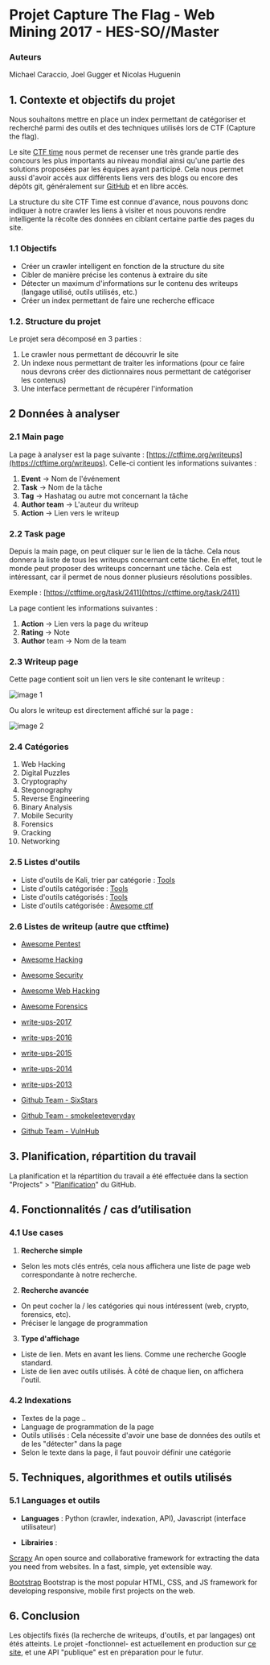 # Projet Capture The Flag - Web Mining 2017 - HES-SO//Master

### Auteurs

Michael Caraccio, Joel Gugger et Nicolas Huguenin

## 1. Contexte et objectifs du projet

Nous souhaitons mettre en place un index permettant de catégoriser et recherché parmi des outils et des techniques utilisés lors de CTF (Capture the flag).

Le site [CTF time](https://ctftime.org/) nous permet de recenser une très grande partie des concours les plus importants au niveau mondial ainsi qu'une partie des solutions proposées par les équipes ayant participé. Cela nous permet aussi d'avoir accès aux différents liens vers des blogs ou encore des dépôts git, généralement sur [GitHub](https://github.com) et en libre accès.

La structure du site CTF Time est connue d'avance, nous pouvons donc indiquer à notre crawler les liens à visiter et nous pouvons rendre intelligente la récolte des données en ciblant certaine partie des pages du site.

### 1.1 Objectifs

- Créer un crawler intelligent en fonction de la structure du site
- Cibler de manière précise les contenus à extraire du site
- Détecter un maximum d'informations sur le contenu des writeups (langage utilisé, outils utilisés, etc.)
- Créer un index permettant de faire une recherche efficace

### 1.2. Structure du projet

Le projet sera décomposé en 3 parties :

1. Le crawler nous permettant de découvrir le site
2. Un indexe nous permettant de traiter les informations (pour ce faire nous devrons créer des dictionnaires nous permettant de catégoriser les contenus)
3. Une interface permettant de récupérer l'information


## 2 Données à analyser
### 2.1 Main page
La page à analyser est la page suivante : [https://ctftime.org/writeups](https://ctftime.org/writeups). Celle-ci contient les informations suivantes :

1. **Event** -> Nom de l'événement
2. **Task** -> Nom de la tâche
3. **Tag** -> Hashatag ou autre mot concernant la tâche
4. **Author team** -> L'auteur du writeup
5. **Action** -> Lien vers le writeup

### 2.2 Task page
Depuis la main page, on peut cliquer sur le lien de la tâche. Cela nous donnera la liste de tous les writeups concernant cette tâche. En effet, tout le monde peut proposer des writeups concernant une tâche. Cela est intéressant, car il permet de nous donner plusieurs résolutions possibles.

Exemple : [https://ctftime.org/task/2411](https://ctftime.org/task/2411)

La page contient les informations suivantes :

1. **Action** -> Lien vers la page du writeup
2. **Rating** -> Note
3. **Author** team -> Nom de la team

### 2.3 Writeup page
Cette page contient soit un lien vers le site contenant le writeup :

![image 1](images/1.png)

Ou alors le writeup est directement affiché sur la page :

![image 2](images/2.png)

### 2.4 Catégories

1. Web Hacking
2. Digital Puzzles
3. Cryptography
4. Stegonography
5. Reverse Engineering
6. Binary Analysis
7. Mobile Security
8. Forensics
9. Cracking
10. Networking

### 2.5 Listes d'outils

- Liste d'outils de Kali, trier par catégorie : [Tools](http://tools.kali.org/tools-listing)
- Liste d'outils catégorisée : [Tools](http://gexos.github.io/Hacking-Tools-Repository/)
- Liste d'outils catégorisés : [Tools](https://github.com/carpedm20/awesome-hacking)
- Liste d'outils catégorisée : [Awesome ctf](https://github.com/apsdehal/awesome-ctf)

### 2.6 Listes de writeup (autre que ctftime)

- [Awesome Pentest](https://github.com/enaqx/awesome-pentest)
- [Awesome Hacking](https://github.com/carpedm20/awesome-hacking)
- [Awesome Security](https://github.com/sbilly/awesome-security)
- [Awesome Web Hacking](https://github.com/infoslack/awesome-web-hacking)
- [Awesome Forensics](https://github.com/Cugu/awesome-forensics)

- [write-ups-2017](https://github.com/ctfs/write-ups-2017)
- [write-ups-2016](https://github.com/ctfs/write-ups-2016)
- [write-ups-2015](https://github.com/ctfs/write-ups-2015)
- [write-ups-2014](https://github.com/ctfs/write-ups-2014)
- [write-ups-2013](https://github.com/ctfs/write-ups-2013)

- [Github Team - SixStars](https://github.com/sixstars/CTF)
- [Github Team -  smokeleeteveryday](https://github.com/smokeleeteveryday/CTF_WRITEUPS)
- [Github Team - VulnHub](https://github.com/VulnHub/ctf-writeups)


## 3. Planification, répartition du travail
La planification et la répartition du travail a été effectuée dans la section "Projects" > "[Planification](https://github.com/nichuguen/WEM-Project/projects/1)" du GitHub.


## 4. Fonctionnalités / cas d’utilisation
### 4.1 Use cases

1. **Recherche simple**
- Selon les mots clés entrés, cela nous affichera une liste de page web correspondante à notre recherche.
2. **Recherche avancée**
- On peut cocher la / les catégories qui nous intéressent (web, crypto, forensics, etc).
- Préciser le langage de programmation
3. **Type d'affichage**
- Liste de lien. Mets en avant les liens. Comme une recherche Google standard.
- Liste de lien avec outils utilisés. À côté de chaque lien, on affichera l'outil.

### 4.2 Indexations

- Textes de la page ..
- Language de programmation de la page
- Outils utilisés : Cela nécessite d'avoir une base de données des outils et de les "détecter" dans la page
- Selon le texte dans la page, il faut pouvoir définir une catégorie



## 5. Techniques, algorithmes et outils utilisés
### 5.1 Languages et outils

- **Languages** : Python (crawler, indexation, API), Javascript (interface utilisateur)

- **Librairies** :

[Scrapy](https://scrapy.org/)
An open source and collaborative framework for extracting the data you need from websites.
In a fast, simple, yet extensible way.

[Bootstrap](http://getbootstrap.com/)
Bootstrap is the most popular HTML, CSS, and JS framework for developing responsive, mobile first projects on the web.



## 6. Conclusion
Les objectifs fixés (la recherche de writeups, d'outils, et par langages) ont étés atteints. Le projet -fonctionnel- est actuellement en production sur [ce site](https://ctf.courgettes.club), et une API "publique" est en préparation pour le futur. 
